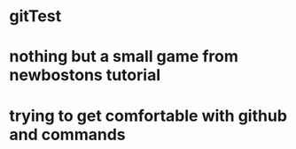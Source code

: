 # gitTest
# nothing but a small game from newbostons tutorial
# trying to get comfortable with github and commands 
